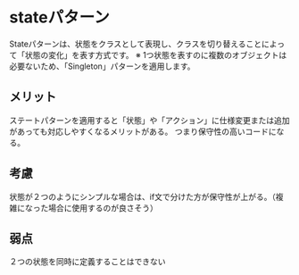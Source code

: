 # stateパターン
Stateパターンは、状態をクラスとして表現し、クラスを切り替えることによって「状態の変化」を表す方式です。
※ 1つ状態を表すのに複数のオブジェクトは必要ないため、「Singleton」パターンを適用します。

## メリット
ステートパターンを適用すると「状態」や「アクション」に仕様変更または追加があっても対応しやすくなるメリットがある。 つまり保守性の高いコードになる。

## 考慮
状態が２つのようにシンプルな場合は、if文で分けた方が保守性が上がる。（複雑になった場合に使用するのが良さそう）

## 弱点
２つの状態を同時に定義することはできない